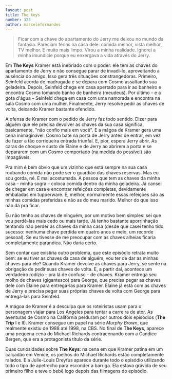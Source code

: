 ```yaml
--- 
layout: post
title: The keys
number: 323
author: marcelefernandes
---
```


> Ficar com a chave do apartamento do Jerry me deixou no mundo da fantasia. Pareciam férias na casa dele: comida melhor, vista melhor, TV melhor. E muito mais limpo. Virou a minha realidade. Ignorei a minha imundície porque eu enxergava a vida através do Jerry.

Em **The Keys** Kramer está inebriado com o poder: ele tem as chaves do apartamento de Jerry e não consegue parar de invadi-lo, aproveitando a ausência do amigo. Isso gera três situações constrangedoras. Primeiro, Seinfeld acorda de madrugada e se depara com Cosmo assaltando sua geladeira. Depois, Seinfeld chega em casa apertado para ir ao banheiro e encontra Cosmo tomando banho de banheira (meudeus). Por último – e a gota d'água – Seinfeld chega em casa com uma namorada e encontra na sala Cosmo com uma mulher. Finalmente, Jerry resolve pedir as chaves de volta, deixando Kramer bastante ofendido.

A ofensa de Kramer com o pedido de Jerry faz todo sentido. Dizer para alguém que ele precisa devolver as chaves da sua casa significa, basicamente, "não confio mais em você". E a mágoa de Kramer gera uma cena inimaginável: Cosmo bate na porta de Jerry antes de entrar, em vez de fazer a tão corriqueira entrada triunfal. E, pior, espera Jerry abrir. As caras de choque e susto de Elaine e de Jerry ao abrirem a porta e se depararem com um Cosmo comportado (na medida do possível) são impagáveis.

Pra mim é bem óbvio que um vizinho que está sempre na sua casa roubando comida não pode ser o guardião das chaves reservas. Mas eu sou gorda, né. E mal acostumada. A pessoa que tem as chaves da minha casa – minha sogra – coloca comida dentro da minha geladeira. Já cansei de chegar em casa e encontrar refeições completas, devidamente embaladas em tupperware. E, melhor, normalmente essas refeições são as minhas comidas preferidas e não as do meu marido. Melhor do que isso não dá pra ficar.

Eu não tenho as chaves de ninguém, por um motivo bem simples: sei que vou perdê-las mais cedo ou mais tarde. Já tenho bastante aporrinhação tentando não perder as chaves da minha casa (desde que casei tenho tido sucesso: nenhuma chave perdida em quatro anos e meio, um recorde pessoal). Se eu tivesse de me preocupar com as chaves alheias ficaria completamente paranóica. Não daria certo.

Sem contar que existiria outro problema, que este episódio retrata muito bem: se eu tiver as chaves da casa de alguém, vou ter de dar as minhas chaves para ele? Quando Kramer devolve as chaves para Jerry, se sente na obrigação de pedir suas chaves de volta. E, a partir daí, acontece um verdadeiro rodízio – pra lá de confuso – de chaves. Kramer entrega seu molho de chaves (gigantesco) para George, que precisa pegar as chaves dele com Elaine para entregá-las para Kramer. Elaine já está com as chaves de Jerry e precisa pegar suas próprias chaves de volta com George para entregá-las para Seinfeld.

A mágoa de Kramer é a desculpa que os roteiristas usam para o personagem viajar para Los Angeles para tentar a carreira de ator. As aventuras de Cosmo na Califórnia perduram por outros dois episódios (**The Trip** I e II). Kramer consegue um papel na série *Murphy Brown*, que realmente existiu de 1988 até 1998, na CBS. No final de **The Keys**, aparece uma pequena cena do Michael Richards contracenando com a Candice Bergen, que era a protagonista título da série.

Duas curiosidades sobre **The Keys**: na cena em que Kramer patina em um calçadão em Venice, os joelhos do Michael Richards estão completamente ralados. E a Julie-Louis Dreyfus aparece durante todo o episódio utilizando todo o tipo de apetrecho para esconder a barriga. Ela estava grávida de seu primeiro filho e teve o bebê logo depois das filmagens do episódio.